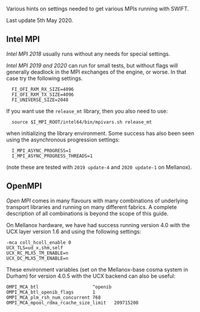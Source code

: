 Various hints on settings needed to get various MPIs running with SWIFT.

Last update 5th May 2020.


## Intel MPI

_Intel MPI 2018_ usually runs without any needs for special settings.

_Intel MPI 2019 and 2020_ can run for small tests, but without flags will
generally deadlock in the MPI exchanges of the engine, or worse. In that case
try the following settings.

```
  FI_OFI_RXM_RX_SIZE=4096
  FI_OFI_RXM_TX_SIZE=4096
  FI_UNIVERSE_SIZE=2048
```

If you want use the `release_mt` library, then you also need to use:

```
  source $I_MPI_ROOT/intel64/bin/mpivars.sh release_mt
```

when initializing the library environment. Some success has also been seen
using the asynchronous progression settings:

```
  I_MPI_ASYNC_PROGRESS=1
  I_MPI_ASYNC_PROGRESS_THREADS=1

```
(note these are tested with `2019 update-4` and `2020 update-1` on Mellanox).

## OpenMPI

_Open MPI_ comes in many flavours with many combinations of underlying
transport libraries and running on many different fabrics. A complete
description of all combinations is beyond the scope of this guide.

On Mellanox hardware, we have had success running version 4.0 with the
UCX layer version 1.6 and using the following settings:

```
-mca coll_hcoll_enable 0
UCX_TLS=ud_x,shm,self
UCX_RC_MLX5_TM_ENABLE=n
UCX_DC_MLX5_TM_ENABLE=n
```

These environment variables (set on the Mellanox-base cosma system in Durham)
for version 4.0.5 with the UCX backend can also be useful:

```
OMPI_MCA_btl                    ^openib
OMPI_MCA_btl_openib_flags       1
OMPI_MCA_plm_rsh_num_concurrent 768
OMPI_MCA_mpool_rdma_rcache_size_limit   209715200
```